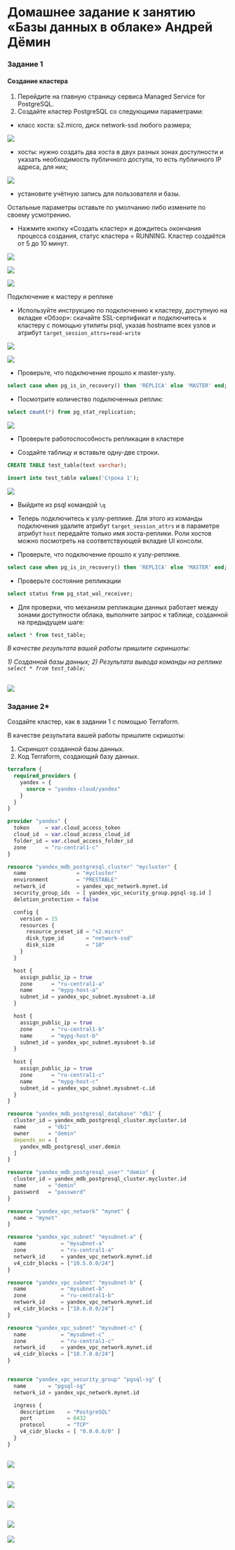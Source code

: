# Домашнее задание к занятию «Базы данных в облаке» Андрей Дёмин

### Задание 1


#### Создание кластера
1. Перейдите на главную страницу сервиса Managed Service for PostgreSQL.
1. Создайте кластер PostgreSQL со следующими параметрами:
- класс хоста: s2.micro, диск network-ssd любого размера;

![](img/2.png)

- хосты: нужно создать два хоста в двух разных зонах доступности и указать необходимость публичного доступа, то есть публичного IP адреса, для них;

![](img/3.png)


- установите учётную запись для пользователя и базы.

Остальные параметры оставьте по умолчанию либо измените по своему усмотрению.

* Нажмите кнопку «Создать кластер» и дождитесь окончания процесса создания, статус кластера = RUNNING. Кластер создаётся от 5 до 10 минут.

![](img/1.png)

![](img/4.png)

![](img/5.png)

Подключение к мастеру и реплике 

* Используйте инструкцию по подключению к кластеру, доступную на вкладке «Обзор»: cкачайте SSL-сертификат и подключитесь к кластеру с помощью утилиты psql,
указав hostname всех узлов и атрибут
```target_session_attrs=read-write```

![](img/6.png)

![](img/7.png)

* Проверьте, что подключение прошло к master-узлу.
```sql
select case when pg_is_in_recovery() then 'REPLICA' else 'MASTER' end;
```
* Посмотрите количество подключенных реплик:
```sql
select count(*) from pg_stat_replication;
```
![](img/8.png)

* Проверьте работоспособность репликации в кластере

* Создайте таблицу и вставьте одну-две строки.

```sql
CREATE TABLE test_table(text varchar);
```
```sql
insert into test_table values('Строка 1');
```
![](img/9.png)

* Выйдите из psql командой ```\q```

* Теперь подключитесь к узлу-реплике. Для этого из команды подключения удалите атрибут ```target_session_attrs```  и в параметре атрибут ```host``` передайте
только имя хоста-реплики. Роли хостов можно посмотреть на соответствующей вкладке UI консоли.

* Проверьте, что подключение прошло к узлу-реплике.

```sql
select case when pg_is_in_recovery() then 'REPLICA' else 'MASTER' end;
```

* Проверьте состояние репликации

```sql
select status from pg_stat_wal_receiver;
```

* Для проверки, что механизм репликации данных работает между зонами доступности облака, выполните запрос к таблице, созданной на предыдущем шаге:

```sql
select * from test_table;
```

*В качестве результата вашей работы пришлите скриншоты:*

*1) Созданной базы данных;*
*2) Результата вывода команды на реплике ```select * from test_table;```*

![](img/10.png)
---

### Задание 2*

Создайте кластер, как в задании 1 с помощью Terraform.

В качестве результата вашей работы пришлите скришоты:

1) Скриншот созданной базы данных.
2) Код Terraform, создающий базу данных.


```terraform
terraform {
  required_providers {
    yandex = {
      source = "yandex-cloud/yandex"
    }
  }
}

provider "yandex" {
  token     = var.cloud_access_token
  cloud_id  = var.cloud_access_cloud_id
  folder_id = var.cloud_access_folder_id
  zone      = "ru-central1-c"
}

resource "yandex_mdb_postgresql_cluster" "mycluster" {
  name                = "mycluster"
  environment         = "PRESTABLE"
  network_id          = yandex_vpc_network.mynet.id
  security_group_ids  = [ yandex_vpc_security_group.pgsql-sg.id ]
  deletion_protection = false

  config {
    version = 15
    resources {
      resource_preset_id = "s2.micro"
      disk_type_id       = "network-ssd"
      disk_size          = "10"
    }
  }

  host {
    assign_public_ip = true
    zone      = "ru-central1-a"
    name      = "mypg-host-a"
    subnet_id = yandex_vpc_subnet.mysubnet-a.id
  }

  host {
    assign_public_ip = true
    zone      = "ru-central1-b"
    name      = "mypg-host-b"
    subnet_id = yandex_vpc_subnet.mysubnet-b.id
  }
  
  host {
    assign_public_ip = true
    zone      = "ru-central1-c"
    name      = "mypg-host-c"
    subnet_id = yandex_vpc_subnet.mysubnet-c.id
  }
}

resource "yandex_mdb_postgresql_database" "db1" {
  cluster_id = yandex_mdb_postgresql_cluster.mycluster.id
  name       = "db1"
  owner      = "demin"
  depends_on = [
    yandex_mdb_postgresql_user.demin
  ]
}

resource "yandex_mdb_postgresql_user" "demin" {
  cluster_id = yandex_mdb_postgresql_cluster.mycluster.id
  name       = "demin"
  password   = "password"
}    

resource "yandex_vpc_network" "mynet" {
  name = "mynet"
}

resource "yandex_vpc_subnet" "mysubnet-a" {
  name           = "mysubnet-a"
  zone           = "ru-central1-a"
  network_id     = yandex_vpc_network.mynet.id
  v4_cidr_blocks = ["10.5.0.0/24"]
}

resource "yandex_vpc_subnet" "mysubnet-b" {
  name           = "mysubnet-b"
  zone           = "ru-central1-b"
  network_id     = yandex_vpc_network.mynet.id
  v4_cidr_blocks = ["10.6.0.0/24"]
}

resource "yandex_vpc_subnet" "mysubnet-c" {
  name           = "mysubnet-c"
  zone           = "ru-central1-c"
  network_id     = yandex_vpc_network.mynet.id
  v4_cidr_blocks = ["10.7.0.0/24"]
}


resource "yandex_vpc_security_group" "pgsql-sg" {
  name       = "pgsql-sg"
  network_id = yandex_vpc_network.mynet.id

  ingress {
    description    = "PostgreSQL"
    port           = 6432
    protocol       = "TCP"
    v4_cidr_blocks = [ "0.0.0.0/0" ]
  }
}

```
![](img/11.png)
---
![](img/12.png)
---
![](img/13.png)
---
![](img/14.png)
---
![](img/15.png)





